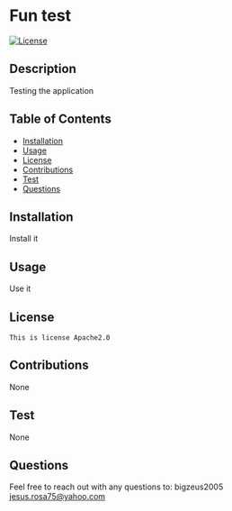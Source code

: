 # Fun test 

  [![License](https://img.shields.io/badge/License-Apache_2.0-blue.svg)](https://opensource.org/licenses/Apache-2.0)

  ## Description

  Testing the application

  ## Table of Contents

  * [Installation](#installation)
  * [Usage](#usage)
  * [License](#license)
  * [Contributions](#contributions)
  * [Test](#test)
  * [Questions](#questions)
   
  ## Installation

  Install it

  ## Usage
  
  Use it

  ## License
    This is license Apache2.0

  ## Contributions

  None

  ## Test

  None

  ## Questions

  Feel free to reach out with any questions to:
  bigzeus2005
  jesus.rosa75@yahoo.com
